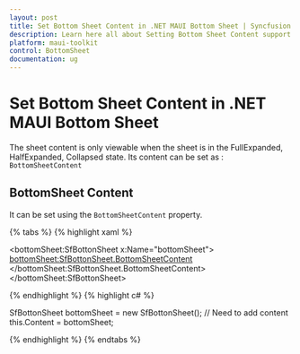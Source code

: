```yaml
---
layout: post
title: Set Bottom Sheet Content in .NET MAUI Bottom Sheet | Syncfusion
description: Learn here all about Setting Bottom Sheet Content support in Syncfusion .NET MAUI Bottom Sheet (SfBottomSheet) control
platform: maui-toolkit
control: BottomSheet
documentation: ug
---
```


# Set Bottom Sheet Content in .NET MAUI Bottom Sheet

The sheet content is only viewable when the sheet is in the FullExpanded, HalfExpanded, Collapsed state. Its content can be set as : `BottomSheetContent`

## BottomSheet Content

It can be set using the `BottomSheetContent` property.

{% tabs %}
{% highlight xaml %}

<bottomSheet:SfBottonSheet x:Name="bottomSheet">
    <bottomSheet:SfBottonSheet.BottomSheetContent>
        <!-- Need to add content-->
    </bottomSheet:SfBottonSheet.BottomSheetContent>
</bottomSheet:SfBottonSheet>
	
{% endhighlight %}
{% highlight c# %}
        
SfBottonSheet bottomSheet = new SfBottonSheet();
// Need to add content
this.Content = bottomSheet;
  
{% endhighlight %}
{% endtabs %}